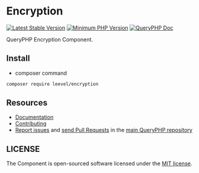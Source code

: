 Encryption
=================

[![Latest Stable Version](http://img.shields.io/packagist/v/leevel/encryption.svg)](https://packagist.org/packages/leevel/encryption)
<a href="https://php.net"><img src="https://img.shields.io/badge/php-%3E%3D%207.4.0-8892BF.svg" alt="Minimum PHP Version"></a>
[![QueryPHP Doc](https://img.shields.io/badge/docs-passing-green.svg?maxAge=2592000)](https://www.queryphp.com/docs/)

QueryPHP Encryption Component.

## Install

- composer command

```bash
composer require leevel/encryption
```

Resources
---------

  * [Documentation](https://www.queryphp.com/docs/component/encryption.html)
  * [Contributing](https://www.queryphp.com/docs/developer/)
  * [Report issues](https://github.com/hunzhiwange/framework/issues) and
    [send Pull Requests](https://github.com/hunzhiwange/framework/pulls)
    in the [main QueryPHP repository](https://github.com/hunzhiwange/framework)

## LICENSE

The Component is open-sourced software licensed under the [MIT license](LICENSE).